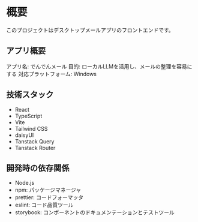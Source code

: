 # 概要

このプロジェクトはデスクトップメールアプリのフロントエンドです。

## アプリ概要

アプリ名: でんでんメール
目的: ローカルLLMを活用し、メールの整理を容易にする
対応プラットフォーム: Windows

## 技術スタック

- React
- TypeScript
- Vite
- Tailwind CSS
- daisyUI
- Tanstack Query
- Tanstack Router

## 開発時の依存関係

- Node.js
- npm: パッケージマネージャ
- prettier: コードフォーマッタ
- eslint: コード品質ツール
- storybook: コンポーネントのドキュメンテーションとテストツール
